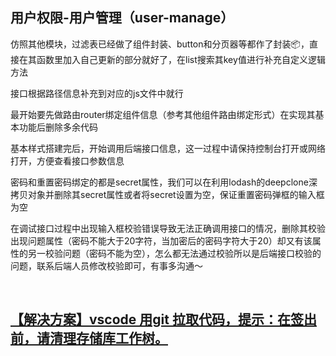 ## 用户权限-用户管理（user-manage）

仿照其他模块，过滤表已经做了组件封装、button和分页器等都作了封装📦，直接在其函数里加入自己更新的部分就好了，在list搜索其key值进行补充自定义逻辑方法

接口根据路径信息补充到对应的js文件中就行

最开始要先做路由router绑定组件信息（参考其他组件路由绑定形式）在实现其基本功能后删除多余代码

基本样式搭建完后，开始调用后端接口信息，这一过程中请保持控制台打开或网络打开，方便查看接口参数信息

密码和重置密码绑定的都是secret属性，我们可以在利用lodash的deepclone深拷贝对象并删除其secret属性或者将secret设置为空，保证重置密码弹框的输入框为空

在调试接口过程中出现输入框校验错误导致无法正确调用接口的情况，删除其校验出现问题属性（密码不能大于20字符，当加密后的密码字符大于20）却又有该属性的另一校验问题（密码不能为空），怎么都无法通过校验所以是后端接口校验的问题，联系后端人员修改校验即可，有事多沟通～

​	

## [【解决方案】vscode 用git 拉取代码，提示：在签出前，请清理存储库工作树。](https://segmentfault.com/a/1190000039284877)